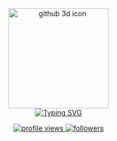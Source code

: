 <div align=center>
    <img src="[https://raw.githubusercontent.com/hungpham3112/hungpham3112/main/assets/github.png](https://github.githubassets.com/assets/GitHub-Mark-ea2971cee799.png)" alt="github 3d icon" height="200">
</div>
<div align=center>
    <a href="https://git.io/typing-svg"><img src="https://readme-typing-svg.herokuapp.com?font=Fira+Code&duration=5000&pause=700&color=52F7EF&center=true&vCenter=true&width=500&lines=Hi!+I'm+Marc+Sardà;Open-source+enthusiast;Software+Engineer+Student;I'm+FIBer+btw" alt="Typing SVG" /></a>
</div>

<p align="center">
	<a href="https://github.com/msardamasri">
		<img src="https://komarev.com/ghpvc/?username=msardamasri&label=Profile%20views&color=FF5B38&style=flat" alt="profile views"/>
	</a>
	<a href="https://github.com/msardamasri">
		<img src="https://img.shields.io/github/followers/msardamasri?label=Followers" alt="followers"/>
	</a>
</p>
